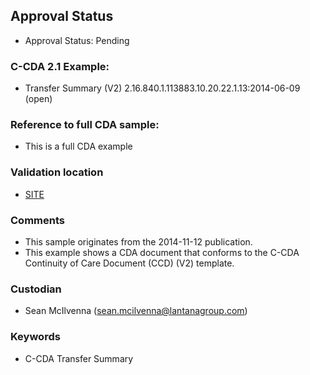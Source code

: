 ## Approval Status 

* Approval Status: Pending

### C-CDA 2.1 Example:

* Transfer Summary (V2) 2.16.840.1.113883.10.20.22.1.13:2014-06-09 (open)

### Reference to full CDA sample:
* This is a full CDA example


### Validation location

* [SITE](https://site.healthit.gov/sandbox-ccda/ccda-validator)


### Comments

* This sample originates from the 2014-11-12 publication.
* This example shows a CDA document that conforms to the C-CDA Continuity of Care Document (CCD) (V2) template.

### Custodian

* Sean McIlvenna (sean.mcilvenna@lantanagroup.com)


### Keywords

* C-CDA Transfer Summary
